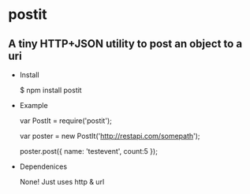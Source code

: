 postit
==============

A tiny HTTP+JSON utility to post an object to a uri
--------------

- Install

	$ npm install postit

- Example

	var PostIt = require('postit');

	var poster = new PostIt('http://restapi.com/somepath');

	poster.post({ name: 'testevent', count:5 });

- Dependenices

	None! Just uses http & url

